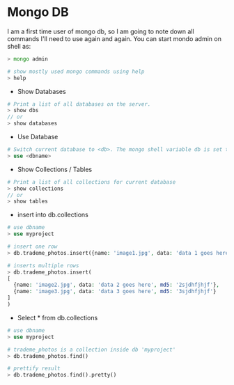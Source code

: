 # Mongo DB
I am a first time user of mongo db, so I am going to note down all commands I'll need to use again and again. You can start mondo admin on shell as:

```php
> mongo admin

# show mostly used mongo commands using help
> help
```

* Show Databases

```php
# Print a list of all databases on the server.
> show dbs
// or
> show databases
```

* Use Database

```php
# Switch current database to <db>. The mongo shell variable db is set to the current database.
> use <dbname>
```

* Show Collections / Tables

```php
# Print a list of all collections for current database
> show collections
// or
> show tables
```

* insert into db.collections
```php
# use dbname
> use myproject

# insert one row
> db.trademe_photos.insert({name: 'image1.jpg', data: 'data 1 goes here', md5: '1sjdhfjhjf'}) 

# inserts multiple rows
> db.trademe_photos.insert(
[
  {name: 'image2.jpg', data: 'data 2 goes here', md5: '2sjdhfjhjf'},
  {name: 'image3.jpg', data: 'data 3 goes here', md5: '3sjdhfjhjf'}
]
) 
```

* Select * from db.collections
```php
# use dbname
> use myproject

# trademe_photos is a collection inside db 'myproject'
> db.trademe_photos.find() 

# prettify result
> db.trademe_photos.find().pretty() 
```
